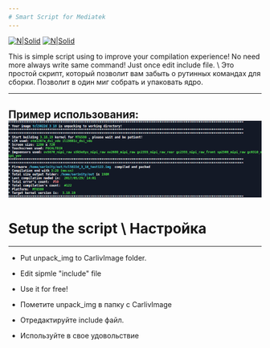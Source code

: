 ```yaml
---
# Smart Script for Mediatek
---
```

[![N|Solid](http://srtmemory.cloudapp.net/vk_btn.png)](https://vk.com/serini_ty)
[![N|Solid](http://srtmemory.cloudapp.net/4pda_btn.png)](http://4pda.ru/forum/index.php?showuser=4548849)

This is simple script using to improve your compilation experience! No need more always write same command! Just once edit include file. \ Это простой скрипт, который позволит вам забыть о рутинных командах для сборки. Позволит в один миг собрать и упаковать ядро. 

---
Пример использования:
![sample](1496056306198.png)
---
# Setup the script \ Настройка
---

- Put unpack_img to CarlivImage folder.
- Edit sipmle "include" file
- Use it for free!

- Пометите unpack_img в папку с CarlivImage 
- Отредактируйте include файл.
- Используйте в свое удовольствие

